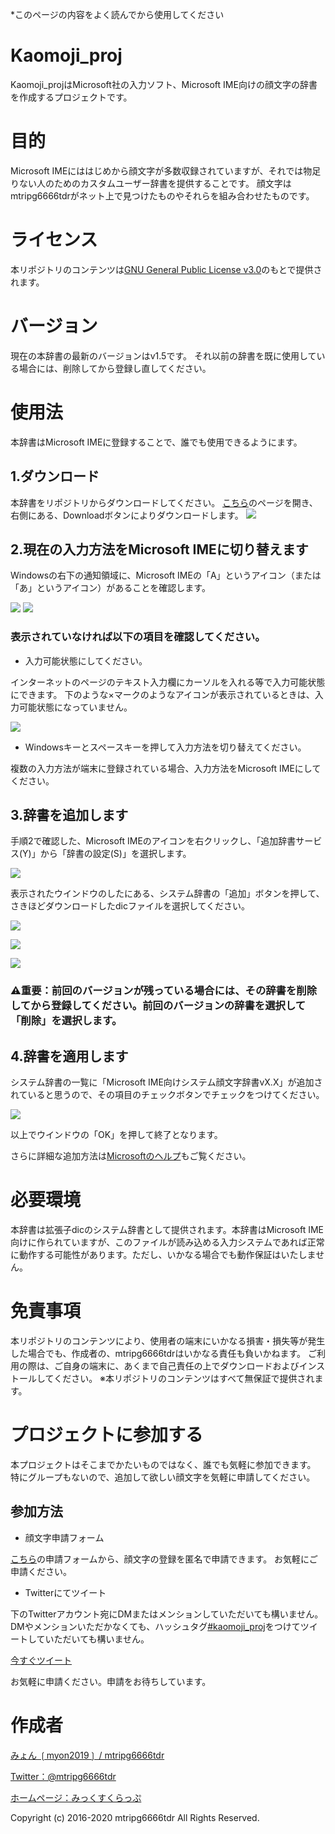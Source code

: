 *このページの内容をよく読んでから使用してください

# Kaomoji_proj
 Kaomoji_projはMicrosoft社の入力ソフト、Microsoft IME向けの顔文字の辞書を作成するプロジェクトです。
# 目的
 Microsoft IMEにははじめから顔文字が多数収録されていますが、それでは物足りない人のためのカスタムユーザー辞書を提供することです。
 顔文字はmtripg6666tdrがネット上で見つけたものやそれらを組み合わせたものです。
# ライセンス
本リポジトリのコンテンツは[GNU General Public License v3.0](LICENSE.md)のもとで提供されます。
# バージョン
現在の本辞書の最新のバージョンはv1.5です。
それ以前の辞書を既に使用している場合には、削除してから登録し直してください。
# 使用法
本辞書はMicrosoft IMEに登録することで、誰でも使用できるようにます。
## 1.ダウンロード
本辞書をリポジトリからダウンロードしてください。
[こちら](bin/kaomoji_sys_v1.5.dic)のページを開き、右側にある、Downloadボタンによりダウンロードします。
![](readme_files/IMG001.png)
## 2.現在の入力方法をMicrosoft IMEに切り替えます
Windowsの右下の通知領域に、Microsoft IMEの「A」というアイコン（または「あ」というアイコン）があることを確認します。

![](readme_files/IMG002.png)
![](readme_files/IMG003.png)
### 表示されていなければ以下の項目を確認してください。
- 入力可能状態にしてください。

インターネットのページのテキスト入力欄にカーソルを入れる等で入力可能状態にできます。
下のような×マークのようなアイコンが表示されているときは、入力可能状態になっていません。

![](readme_files/IMG004.png)
- Windowsキーとスペースキーを押して入力方法を切り替えてください。

複数の入力方法が端末に登録されている場合、入力方法をMicrosoft IMEにしてください。
## 3.辞書を追加します
手順2で確認した、Microsoft IMEのアイコンを右クリックし、「追加辞書サービス(Y)」から「辞書の設定(S)」を選択します。

![](readme_files/IMG005.png)

表示されたウインドウのしたにある、システム辞書の「追加」ボタンを押して、さきほどダウンロードしたdicファイルを選択してください。

![](readme_files/IMG006.png)

![](readme_files/IMG007.png)

![](readme_files/IMG008.png)

### ⚠重要：前回のバージョンが残っている場合には、その辞書を削除してから登録してください。前回のバージョンの辞書を選択して「削除」を選択します。
## 4.辞書を適用します
システム辞書の一覧に「Microsoft IME向けシステム顔文字辞書vX.X」が追加されていると思うので、その項目のチェックボタンでチェックをつけてください。

![](readme_files/IMG009.png)

以上でウインドウの「OK」を押して終了となります。

さらに詳細な追加方法は[Microsoftのヘルプ](https://support.microsoft.com/ja-jp/help/4462244/microsoft-ime#section-8)もご覧ください。
# 必要環境
 本辞書は拡張子dicのシステム辞書として提供されます。本辞書はMicrosoft IME向けに作られていますが、このファイルが読み込める入力システムであれば正常に動作する可能性があります。ただし、いかなる場合でも動作保証はいたしません。
# 免責事項
 本リポジトリのコンテンツにより、使用者の端末にいかなる損害・損失等が発生した場合でも、作成者の、mtripg6666tdrはいかなる責任も負いかねます。
 ご利用の際は、ご自身の端末に、あくまで自己責任の上でダウンロードおよびインストールしてください。
 ※本リポジトリのコンテンツはすべて無保証で提供されます。
# プロジェクトに参加する
 本プロジェクトはそこまでかたいものではなく、誰でも気軽に参加できます。
 特にグループもないので、追加して欲しい顔文字を気軽に申請してください。
## 参加方法
- 顔文字申請フォーム

 [こちら](https://forms.gle/xFHd98CTpJrs6cN68)の申請フォームから、顔文字の登録を匿名で申請できます。
 お気軽にご申請ください。
- Twitterにてツイート

下のTwitterアカウント宛にDMまたはメンションしていただいても構いません。
DMやメンションいただかなくても、ハッシュタグ[#kaomoji_proj](https://twitter.com/hashtag/kaomoji_proj)をつけてツイートしていただいても構いません。

[今すぐツイート](https://twitter.com/intent/tweet?text=&hashtags=kaomoji_proj&via=mtripg6666tdr)

 お気軽に申請ください。申請をお待ちしています。
# 作成者
[みょん ❲myon2019❳ / mtripg6666tdr](https://github.com/mtripg6666tdr)

[Twitter：@mtripg6666tdr](https://twitter.com/mtripg6666tdr)

[ホームページ：みっくすくらっぷ](https://scrpg.tyanoyu.net/?ref=github_kaomojiproj_readme)

Copyright (c) 2016-2020 mtripg6666tdr All Rights Reserved.
